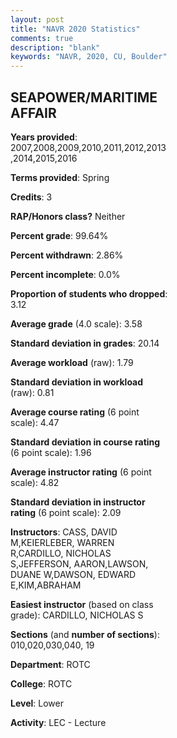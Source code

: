 ```yaml
---
layout: post
title: "NAVR 2020 Statistics"
comments: true
description: "blank"
keywords: "NAVR, 2020, CU, Boulder"
--- 
```

<head>
<script src="https://ajax.googleapis.com/ajax/libs/jquery/2.1.3/jquery.min.js"></script>
<script src="https://dl.dropboxusercontent.com/s/pc42nxpaw1ea4o9/highcharts.js?dl=0"></script>
<!-- <script src="../assets/js/highcharts.js"></script> -->
<style type="text/css">@font-face {
	font-family: "Bebas Neue";
	src: url(https://www.filehosting.org/file/details/544349/BebasNeue%20Regular.otf) format("opentype");
	}
	h1.Bebas { 
		font-family: "Bebas Neue", Verdana, Tahoma;
	}
</style>
</head>
<body>
	<div id="container" style="float: right; width: 45%; height: 88%; margin-left: 2.5%; margin-right: 2.5%;"></div>
	<script language="JavaScript">
		$(document).ready(function() {
		var chart = {type: 'column'};
		var title = {text: 'Grade Distribution'};
		var xAxis = {categories: ['A','B','C','D','F'],crosshair: true};
		var yAxis = {min: 0,title: {text: 'Percentage'}};
		var tooltip = {headerFormat: '<center><b><span style="font-size:20px">{point.key}</span></b></center>',
		               pointFormat: '<td style="padding:0"><b>{point.y:.1f}%</b></td>',
		               footerFormat: '</table>',shared: true,useHTML: true};
		var plotOptions = {column: {pointPadding: 0.0,borderWidth: 0}};  
		var credits = {enabled: false};var series= [{name: 'Percent',data: [69.35,25.16,3.87,0.32,1.29,]}];
		var json = {};
		json.chart = chart;
		json.title = title;
		json.tooltip = tooltip;
		json.xAxis = xAxis;
		json.yAxis = yAxis;  
		json.series = series;
		json.plotOptions = plotOptions;  
		json.credits = credits;
		$('#container').highcharts(json);
	});
	</script>
</body>
			   
## SEAPOWER/MARITIME AFFAIR

**Years provided**: 2007,2008,2009,2010,2011,2012,2013,2014,2015,2016

**Terms provided**: Spring

**Credits**: 3

**RAP/Honors class?** Neither

**Percent grade**: 99.64%

**Percent withdrawn**: 2.86%

**Percent incomplete**: 0.0%

**Proportion of students who dropped**: 3.12

**Average grade** (4.0 scale): 3.58

**Standard deviation in grades**: 20.14

**Average workload** (raw): 1.79

**Standard deviation in workload** (raw): 0.81

**Average course rating** (6 point scale): 4.47

**Standard deviation in course rating** (6 point scale): 1.96

**Average instructor rating** (6 point scale): 4.82

**Standard deviation in instructor rating** (6 point scale): 2.09

**Instructors**: CASS, DAVID M,KEIERLEBER, WARREN R,CARDILLO, NICHOLAS S,JEFFERSON, AARON,LAWSON, DUANE W,DAWSON, EDWARD E,KIM,ABRAHAM

**Easiest instructor** (based on class grade): CARDILLO, NICHOLAS S

**Sections** (and **number of sections**): 010,020,030,040, 19

**Department**: ROTC

**College**: ROTC

**Level**: Lower

**Activity**: LEC - Lecture